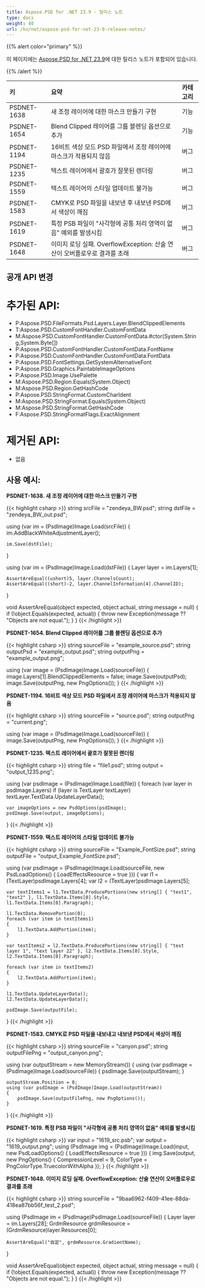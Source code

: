 ```yaml
---
title: Aspose.PSD for .NET 23.9 - 릴리스 노트
type: docs
weight: 40
url: /ko/net/aspose-psd-for-net-23-9-release-notes/
---
```


{{% alert color="primary" %}}

이 페이지에는 [Aspose.PSD for .NET 23.9](https://www.nuget.org/packages/Aspose.PSD/)에 대한 릴리스 노트가 포함되어 있습니다.

{{% /alert %}}

| **키**     | **요약**                                                                                                                | **카테고리** |
|:------------|:---------------------------------------------------------------------------------------------------------------------------|:--------|
| PSDNET-1638 | 새 조정 레이어에 대한 마스크 만들기 구현                                                                      | 기능 |
| PSDNET-1654 | Blend Clipped 레이어를 그룹 블렌딩 옵션으로 추가                                                          | 기능 |
| PSDNET-1194 | 16비트 색상 모드 PSD 파일에서 조정 레이어에 마스크가 적용되지 않음                               | 버그 |
| PSDNET-1235 | 텍스트 레이어에서 괄호가 잘못된 렌더링                                                                        | 버그 |
| PSDNET-1559 | 텍스트 레이어의 스타일 업데이트 불가능                                                                           | 버그 |
| PSDNET-1583 | CMYK로 PSD 파일을 내보낸 후 내보낸 PSD에서 색상이 깨짐                                          | 버그 |
| PSDNET-1619 | 특정 PSB 파일이 "사각형에 공통 처리 영역이 없음" 예외를 발생시킴                              | 버그 |
| PSDNET-1648 | 이미지 로딩 실패. OverflowException: 산술 연산이 오버플로우로 결과를 초래                        | 버그 |


## **공개 API 변경**
# **추가된 API:**
- P:Aspose.PSD.FileFormats.Psd.Layers.Layer.BlendClippedElements
- T:Aspose.PSD.CustomFontHandler.CustomFontData
- M:Aspose.PSD.CustomFontHandler.CustomFontData.#ctor(System.String,System.Byte[])
- P:Aspose.PSD.CustomFontHandler.CustomFontData.FontName
- P:Aspose.PSD.CustomFontHandler.CustomFontData.FontData
- P:Aspose.PSD.FontSettings.GetSystemAlternativeFont
- P:Aspose.PSD.Graphics.PaintableImageOptions
- P:Aspose.PSD.Image.UsePalette
- M:Aspose.PSD.Region.Equals(System.Object)
- M:Aspose.PSD.Region.GetHashCode
- P:Aspose.PSD.StringFormat.CustomCharIdent
- M:Aspose.PSD.StringFormat.Equals(System.Object)
- M:Aspose.PSD.StringFormat.GetHashCode
- F:Aspose.PSD.StringFormatFlags.ExactAlignment


# **제거된 API:**
- 없음


## **사용 예시:**

**PSDNET-1638. 새 조정 레이어에 대한 마스크 만들기 구현**

{{< highlight csharp >}}
string srcFile = "zendeya_BW.psd";
string dstFile = "zendeya_BW_out.psd";

using (var im = (PsdImage)Image.Load(srcFile))
{
    im.AddBlackWhiteAdjustmentLayer();

    im.Save(dstFile);
}

using (var im = (PsdImage)Image.Load(dstFile))
{
    Layer layer = im.Layers[1];

    AssertAreEqual((ushort)5, layer.ChannelsCount);
    AssertAreEqual((short)-2, layer.ChannelInformation[4].ChannelID);
}

void AssertAreEqual(object expected, object actual, string message = null)
{
    if (!object.Equals(expected, actual))
    {
        throw new Exception(message ?? "Objects are not equal.");
    }
}
{{< /highlight >}}

**PSDNET-1654. Blend Clipped 레이어를 그룹 블렌딩 옵션으로 추가**

{{< highlight csharp >}}
string sourceFile = "example_source.psd";
string outputPsd = "example_output.psd";
string outputPng = "example_output.png";

using (var image = (PsdImage)Image.Load(sourceFile))
{
    image.Layers[1].BlendClippedElements = false;
    image.Save(outputPsd);
    image.Save(outputPng, new PngOptions());
}
{{< /highlight >}}

**PSDNET-1194. 16비트 색상 모드 PSD 파일에서 조정 레이어에 마스크가 적용되지 않음**

{{< highlight csharp >}}
string sourceFile = "source.psd";
string outputPng = "current.png";

using (var image = (PsdImage)Image.Load(sourceFile))
{
    image.Save(outputPng, new PngOptions());
}
{{< /highlight >}}

**PSDNET-1235. 텍스트 레이어에서 괄호가 잘못된 렌더링**

{{< highlight csharp >}}
string file = "file1.psd";
string output = "output_1235.png";

using (var psdImage = (PsdImage)Image.Load(file))
{
    foreach (var layer in psdImage.Layers)
    if (layer is TextLayer textLayer)
    textLayer.TextData.UpdateLayerData();

    var imageOptions = new PsdOptions(psdImage);
    psdImage.Save(output, imageOptions);
}
{{< /highlight >}}

**PSDNET-1559. 텍스트 레이어의 스타일 업데이트 불가능**

{{< highlight csharp >}}
string sourceFile = "Example_FontSize.psd";
string outputFile = "output_Example_FontSize.psd";

using (var psdImage = (PsdImage)Image.Load(sourceFile, new PsdLoadOptions() { LoadEffectsResource = true }))
{
    var l1 = (TextLayer)psdImage.Layers[4];
    var l2 = (TextLayer)psdImage.Layers[5];

    var textItems1 = l1.TextData.ProducePortions(new string[] { "text1", "text2" }, l1.TextData.Items[0].Style, l1.TextData.Items[0].Paragraph);

    l1.TextData.RemovePortion(0);
    foreach (var item in textItems1)
    {
        l1.TextData.AddPortion(item);
    }

    var textItems2 = l2.TextData.ProducePortions(new string[] { "text layer 1", "text layer 22" }, l2.TextData.Items[0].Style, l2.TextData.Items[0].Paragraph);

    foreach (var item in textItems2)
    {
        l2.TextData.AddPortion(item);
    }

    l1.TextData.UpdateLayerData();
    l2.TextData.UpdateLayerData();

    psdImage.Save(outputFile);
}
{{< /highlight >}}

**PSDNET-1583. CMYK로 PSD 파일을 내보내고 내보낸 PSD에서 색상이 깨짐**

{{< highlight csharp >}}
string sourceFile = "canyon.psd";
string outputFilePng = "output_canyon.png";

using (var outputStream = new MemoryStream())
{
    using (var psdImage = (PsdImage)Image.Load(sourceFile))
    {
        psdImage.Save(outputStream);
    }

    outputStream.Position = 0;
    using (var psdImage = (PsdImage)Image.Load(outputStream))
    {
        psdImage.Save(outputFilePng, new PngOptions());
    }
}
{{< /highlight >}}

**PSDNET-1619. 특정 PSB 파일이 "사각형에 공통 처리 영역이 없음" 예외를 발생시킴**

{{< highlight csharp >}}
var input = "1619_src.psb";
var output = "1619_output.png";
using (PsdImage img = (PsdImage)Image.Load(input, new PsdLoadOptions() { LoadEffectsResource = true }))
{
    img.Save(output,
    new PngOptions() { CompressionLevel = 9, ColorType = PngColorType.TruecolorWithAlpha });
}
{{< /highlight >}}

**PSDNET-1648. 이미지 로딩 실패. OverflowException: 산술 연산이 오버플로우로 결과를 초래**

{{< highlight csharp >}}
string sourceFile = "9baa6962-f409-41ee-88da-418ea87bb56f_test_2.psd";

using (PsdImage im = (PsdImage)PsdImage.Load(sourceFile))
{
    Layer layer = im.Layers[28];
    GrdmResource grdmResource = (GrdmResource)layer.Resources[0];

    AssertAreEqual("自定", grdmResource.GradientName);
}

void AssertAreEqual(object expected, object actual, string message = null)
{
    if (!object.Equals(expected, actual))
    {
        throw new Exception(message ?? "Objects are not equal.");
    }
}
{{< /highlight >}}
